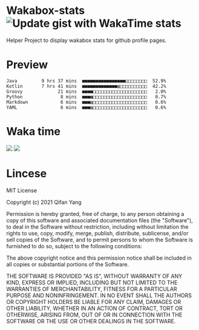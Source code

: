  # Wakabox-stats ![Update gist with WakaTime stats](https://github.com/underwindfall/wakabox-stats/workflows/Update%20gist%20with%20WakaTime%20stats/badge.svg)

  Helper Project to display wakabox stats for github profile pages. 
 # Preview 
  
  ```  
 Java         9 hrs 37 mins  ■■■■■■■■■■■■■■■■◱□□□□□□□  52.9%
Kotlin       7 hrs 41 mins  ■■■■■■■■■■■■■▥□□□□□□□□□□  42.2%
Groovy             21 mins  ■■■■□□□□□□□□□□□□□□□□□□□□   2.0%
Python              8 mins  ■■■▦□□□□□□□□□□□□□□□□□□□□   0.7%
Markdown            6 mins  ■■■▥□□□□□□□□□□□□□□□□□□□□   0.6%
YAML                6 mins  ■■■▥□□□□□□□□□□□□□□□□□□□□   0.6% 
 ``` 
  
 
 
  
  # Waka time 

  ![](https://wakatime.com/share/@underwindfall/04fb31b6-0c1f-434d-b3a5-ac5e62f5364c.svg)
  ![](https://wakatime.com/share/@underwindfall/3d98f640-5c0f-4faf-b8df-1c48dec045b2.svg)
  
  # Lincese 

  MIT License

  Copyright (c) 2021 Qifan Yang
  
  Permission is hereby granted, free of charge, to any person obtaining a copy
  of this software and associated documentation files (the "Software"), to deal
  in the Software without restriction, including without limitation the rights
  to use, copy, modify, merge, publish, distribute, sublicense, and/or sell
  copies of the Software, and to permit persons to whom the Software is
  furnished to do so, subject to the following conditions:
  
  The above copyright notice and this permission notice shall be included in all
  copies or substantial portions of the Software.
  
  THE SOFTWARE IS PROVIDED "AS IS", WITHOUT WARRANTY OF ANY KIND, EXPRESS OR
  IMPLIED, INCLUDING BUT NOT LIMITED TO THE WARRANTIES OF MERCHANTABILITY,
  FITNESS FOR A PARTICULAR PURPOSE AND NONINFRINGEMENT. IN NO EVENT SHALL THE
  AUTHORS OR COPYRIGHT HOLDERS BE LIABLE FOR ANY CLAIM, DAMAGES OR OTHER
  LIABILITY, WHETHER IN AN ACTION OF CONTRACT, TORT OR OTHERWISE, ARISING FROM,
  OUT OF OR IN CONNECTION WITH THE SOFTWARE OR THE USE OR OTHER DEALINGS IN THE
  SOFTWARE.
